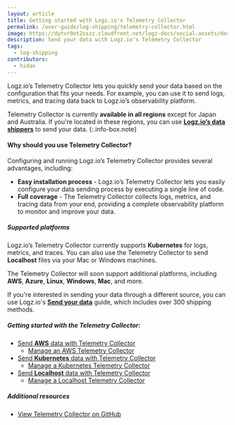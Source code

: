 ```yaml
---
layout: article
title: Getting started with Logz.io's Telemetry Collector
permalink: /user-guide/log-shipping/telemetry-collector.html
image: https://dytvr9ot2sszz.cloudfront.net/logz-docs/social-assets/docs-social.jpg
description: Send your data with Logz.io's Telemetry Collector
tags:
  - log-shipping
contributors:
  - hidan
---
```


Logz.io’s Telemetry Collector lets you quickly send your data based on the configuration that fits your needs. For example, you can use it to send logs, metrics, and tracing data back to Logz.io’s observability platform.

Telemetry Collector is currently **available in all regions** except for Japan and Australia. If you're located in these regions, you can use **[Logz.io’s data shippers](https://app.logz.io/#/dashboard/send-your-data/collection?tag=all&collection=all)** to send your data.
{:.info-box.note}

#### Why should you use Telemetry Collector?

Configuring and running Logz.io’s Telemetry Collector provides several advantages, including:

* **Easy installation process** - Logz.io’s Telemetry Collector lets you easily configure your data sending process by executing a single line of code.
* **Full coverage** - The Telemetry Collector collects logs, metrics, and tracing data from your end, providing a complete observability platform to monitor and improve your data.

##### Supported platforms

Logz.io’s Telemetry Collector currently supports **Kubernetes** for logs, metrics, and traces. You can also use the Telemetry Collector to send **Localhost** files via your Mac or Windows machines. 

The Telemetry Collector will soon support additional platforms, including **AWS**, **Azure**, **Linux**, **Windows**, **Mac**, and more.

If you're interested in sending your data through a different source, you can use Logz.io's **[Send your data](https://app.logz.io/#/dashboard/send-your-data/collection?tag=all&collection=all)** guide, which includes over 300 shipping methods.


##### Getting started with the Telemetry Collector:

* [Send **AWS** data with Telemetry Collector](/user-guide/log-shipping/telemetry-collector-aws.html)
  * [Manage an AWS Telemetry Collector](/user-guide/log-shipping/telemetry-collector-aws.html#how-to-remove-a-telemetry-collector)
* [Send **Kubernetes** data with Telemetry Collector](/user-guide/log-shipping/telemetry-collector-k8s.html)
  * [Manage a Kubernetes Telemetry Collector](/user-guide/log-shipping/telemetry-collector-k8s.html#how-to-remove-a-telemetry-collector)
* [Send **Localhost** data with Telemetry Collector](/user-guide/log-shipping/telemetry-collector-localhost.html)
  * [Manage a Localhost Telemetry Collector](/user-guide/log-shipping/telemetry-collector-localhost.html#manage-and-remove-a-telemetry-collector)


##### Additional resources

* [View Telemetry Collector on GitHub](https://github.com/logzio/logzio-agent-manifest)